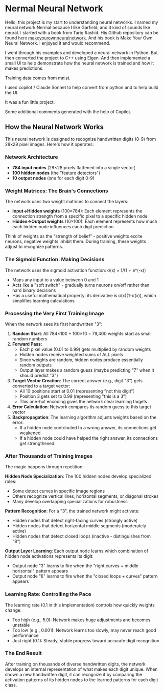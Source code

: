 # Nermal Neural Network

Hello, this project is my start to understanding neural networks. I named my neural network Nermal because I like Garfield, and it kind of sounds like neural. I started with a book from Tariq Rashid. His Github repository can be found here [makeyourownneuralnetwork](https://github.com/makeyourownneuralnetwork/makeyourownneuralnetwork). And his book is Make Your Own Neural Network. I enjoyed it and would recommend.

I went through his examples and developed a neural network in Python. But then converted the project to C++ using Eigen. And then implemented a small UI to help demonstrate how the neural network is trained and how it makes predictions.

Training data comes from [mnist](https://github.com/phoebetronic/mnist).

I used copilot / Claude Sonnet to help convert from python and to help build the UI. 

It was a fun little project.


Some additional comments generated with the help of Copilot.

## How the Neural Network Works

This neural network is designed to recognize handwritten digits (0-9) from 28x28 pixel images. Here's how it operates:

### Network Architecture
- **784 input nodes** (28×28 pixels flattened into a single vector)
- **100 hidden nodes** (the "feature detectors")
- **10 output nodes** (one for each digit 0-9)

### Weight Matrices: The Brain's Connections
The network uses two weight matrices to connect the layers:
- **Input→Hidden weights** (100×784): Each element represents the connection strength from a specific pixel to a specific hidden node
- **Hidden→Output weights** (10×100): Each element represents how much each hidden node influences each digit prediction

Think of weights as the "strength of belief" - positive weights excite neurons, negative weights inhibit them. During training, these weights adjust to recognize patterns.

### The Sigmoid Function: Making Decisions
The network uses the sigmoid activation function: σ(x) = 1/(1 + e^(-x))
- Maps any input to a value between 0 and 1
- Acts like a "soft switch" - gradually turns neurons on/off rather than hard binary decisions
- Has a useful mathematical property: its derivative is σ(x)(1-σ(x)), which simplifies learning calculations

### Processing the Very First Training Image
When the network sees its first handwritten "3":

1. **Random Start**: All 784×100 + 100×10 = 79,400 weights start as small random numbers
2. **Forward Pass**: 
   - Each pixel value (0.01 to 0.99) gets multiplied by random weights
   - Hidden nodes receive weighted sums of ALL pixels
   - Since weights are random, hidden nodes produce essentially random outputs
   - Output layer makes a random guess (maybe predicting "7" when it should predict "3")
3. **Target Vector Creation**: The correct answer (e.g., digit "3") gets converted to a target vector:
   - All 10 positions start at 0.01 (representing "not this digit")
   - Position 3 gets set to 0.99 (representing "this is a 3")
   - This one-hot encoding gives the network clear learning targets
4. **Error Calculation**: Network compares its random guess to this target vector
5. **Backpropagation**: The learning algorithm adjusts weights based on the error:
   - If a hidden node contributed to a wrong answer, its connections get weakened
   - If a hidden node could have helped the right answer, its connections get strengthened

### After Thousands of Training Images
The magic happens through repetition:

**Hidden Node Specialization**: The 100 hidden nodes develop specialized roles:
- Some detect curves in specific image regions
- Others recognize vertical lines, horizontal segments, or diagonal strokes
- Many develop overlapping specializations for robustness

**Pattern Recognition**: For a "3", the trained network might activate:
- Hidden nodes that detect right-facing curves (strongly active)
- Hidden nodes that detect horizontal middle segments (moderately active)  
- Hidden nodes that detect closed loops (inactive - distinguishes from "8")

**Output Layer Learning**: Each output node learns which combination of hidden node activations represents its digit:
- Output node "3" learns to fire when the "right curves + middle horizontal" pattern appears
- Output node "8" learns to fire when the "closed loops + curves" pattern appears

### Learning Rate: Controlling the Pace
The learning rate (0.1 in this implementation) controls how quickly weights change:
- Too high (e.g., 5.0): Network makes huge adjustments and becomes unstable
- Too low (e.g., 0.001): Network learns too slowly, may never reach good performance
- Just right (0.1): Steady, stable progress toward accurate digit recognition

### The End Result
After training on thousands of diverse handwritten digits, the network develops an internal representation of what makes each digit unique. When shown a new handwritten digit, it can recognize it by comparing the activation patterns of its hidden nodes to the learned patterns for each digit class.


